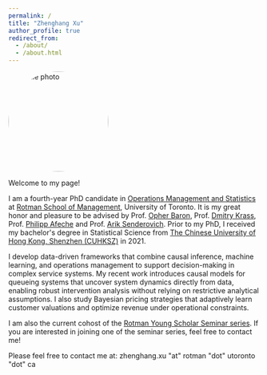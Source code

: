 ```yaml
---
permalink: /
title: "Zhenghang Xu"
author_profile: true
redirect_from: 
  - /about/
  - /about.html
---
```


<img src="/images/profile.jpg" width="200" style="border-radius:50%;" alt="profile photo">

Welcome to my page!

I am a fourth-year PhD candidate in [Operations Management and Statistics](https://www.rotman.utoronto.ca/faculty-and-research/academic-areas/operations-management-and-statistics/) at [Rotman School of Management](https://www.rotman.utoronto.ca/), University of Toronto. It is my great honor and pleasure to be advised by Prof. [Opher Baron](https://discover.research.utoronto.ca/10004-opher-baron), Prof. [Dmitry Krass](https://discover.research.utoronto.ca/7243-dmitry-krass), Prof. [Philipp Afeche](https://discover.research.utoronto.ca/15099-philipp-afeche) and Prof. [Arik Senderovich](https://profiles.laps.yorku.ca/profiles/sariks/). Prior to my PhD, I received my bachelor's degree in Statistical Science from [The Chinese University of Hong Kong, Shenzhen (CUHKSZ)](https://www.cuhk.edu.cn/en) in 2021.

I develop data-driven frameworks that combine causal inference, machine learning, and operations management to support decision-making in complex service systems. My recent work introduces causal models for queueing systems that uncover system dynamics directly from data, enabling robust intervention analysis without relying on restrictive analytical assumptions. I also study Bayesian pricing strategies that adaptively learn customer valuations and optimize revenue under operational constraints.

I am also the current cohost of the [Rotman Young Scholar Seminar series](https://sites.google.com/view/rotmanyoungscholarseminar/home). If you are interested in joining one of the seminar series, feel free to contact me!

Please feel free to contact me at: zhenghang.xu "at" rotman "dot" utoronto "dot" ca

